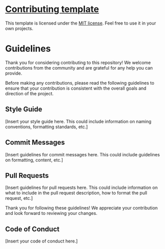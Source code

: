 # [Contributing template](https://github.com/UndefinedToast/README-Templates/EN/Contributing/guidelines.md)

This template is licensed under the [MIT license](https://github.com/UndefinedToast/README-Templates/blob/main/LICENSE). Feel free to use it in your own projects.

# Guidelines

Thank you for considering contributing to this repository! We welcome contributions from the community and are grateful for any help you can provide.

Before making any contributions, please read the following guidelines to ensure that your contribution is consistent with the overall goals and direction of the project.

## Style Guide

[Insert your style guide here. This could include information on naming conventions, formatting standards, etc.]

## Commit Messages

[Insert guidelines for commit messages here. This could include guidelines on formatting, content, etc.]

## Pull Requests

[Insert guidelines for pull requests here. This could include information on what to include in the pull request description, how to format the pull request, etc.]

Thank you for following these guidelines! We appreciate your contribution and look forward to reviewing your changes.

## Code of Conduct

[Insert your code of conduct here.]

